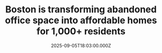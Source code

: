 ---
title: "Boston is transforming abandoned office space into affordable homes for 1,000+ residents"
date: 2025-09-05T18:03:00.000Z
category: Human Kindness
externalLink: "https://www.goodgoodgood.co/articles/boston-converts-offices-into-affordable-housing"
image: ""
excerpt: "Mayor Michelle Wu even hand-delivered the newest tenants a houseplant.…"
---